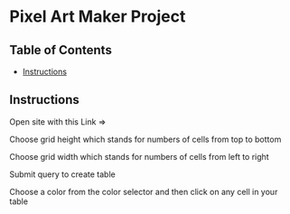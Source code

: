 # Pixel Art Maker Project

## Table of Contents

* [Instructions](#instructions)

## Instructions

Open site with this Link => 

Choose grid height which stands for numbers of cells from top to bottom

Choose grid width which stands for numbers of cells from left to right

Submit query to create table

Choose a color from the color selector and then click on any cell in your table


